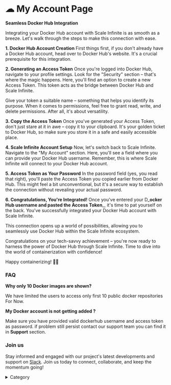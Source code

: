 

# ☁ My Account Page

**Seamless Docker Hub Integration**

Integrating your Docker Hub account with Scale Infinite is as smooth as a breeze. Let's walk through the steps to make this connection with ease.

**1. Docker Hub Account Creation** First things first, if you don't already have a Docker Hub account, head over to Docker Hub's website. It's a crucial prerequisite for this integration.


**2. Generating an Access Token** Once you're logged into Docker Hub, navigate to your profile settings. Look for the "Security" section – that's where the magic happens. Here, you'll find an option to create a new Access Token. This token acts as the bridge between Docker Hub and Scale Infinite.


Give your token a suitable name – something that helps you identify its purpose. When it comes to permissions, feel free to grant read, write, and delete permissions. After all, it's about versatility.

**3. Copy the Access Token** Once you've generated your Access Token, don't just stare at it in awe – copy it to your clipboard. It's your golden ticket to Docker Hub, so make sure you store it in a safe and easily accessible place.

**4. Scale Infinite Account Setup** Now, let's switch back to Scale Infinite. Navigate to the "My Account" section. Here, you'll see a field where you can provide your Docker Hub username. Remember, this is where Scale Infinite will connect to your Docker Hub account.

**5. Access Token as Your Password** In the password field (yes, you read that right), you'll paste the Access Token you copied earlier from Docker Hub. This might feel a bit unconventional, but it's a secure way to establish the connection without revealing your actual password.

**6. Congratulations, You're Integrated!** Once you've entered your D_**ocker Hub username and pasted the Access Token**_, it's time to pat yourself on the back. You've successfully integrated your Docker Hub account with Scale Infinite.

This connection opens up a world of possibilities, allowing you to seamlessly use Docker Hub within the Scale Infinite ecosystem.

Congratulations on your tech-savvy achievement – you're now ready to harness the power of Docker Hub through Scale Infinite. Time to dive into the world of containerization with confidence!

Happy containerizing! 🐳✨

### FAQ

**Why only 10 Docker images are shown?**

We have limited the users to access only first 10 public docker repositories For Now.

**My Docker account is not getting added ?**

Make sure you have provided valid dockerhub username and access token as password. if problem still persist contact our support team you can find it in **Support** section.

### Join us

Stay informed and engaged with our project's latest developments and support on [Slack](https://app.slack.com/client/T04QS32JX6E/C04QKEWE146). Join us today to connect, collaborate, and keep the momentum going! &#x20;

<details>

<summary>Category</summary>

Kubernetes, cloud computing, DevOps, cloud services, hosting platform, container orchestration, cloud infrastructure, cloud deployment, cloud management, cloud technology, cloud solutions, my account page

</details>
